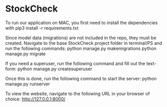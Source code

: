 # StockCheck
To run our application on MAC, you first need to install the dependencies with 
pip3 install -r requirements.txt

Since model data (migrations) are not included in the repo, they must be created.
Navigate to the base StockCheck project folder in terminal/PS and run the following commands:
python manage.py makemigrations
python manage.py migrate

If you need a superuser, run the following command and fill out the text-form:
python manage.py createsuperuser

Once this is done, run the following command to start the server:
python manage.py runserver

To view the website, navigate to the following URL in your browser of choice:
http://127.0.0.1:8000/
